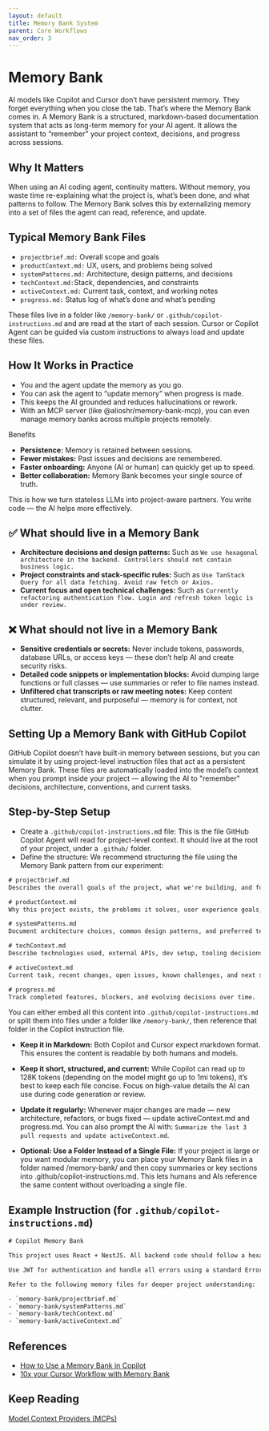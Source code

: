 ```yaml
---
layout: default
title: Memory Bank System
parent: Core Workflows
nav_order: 3
---
```


# Memory Bank

AI models like Copilot and Cursor don’t have persistent memory. They forget everything when you close the tab. That’s where the Memory Bank comes in. A Memory Bank is a structured, markdown-based documentation system that acts as long-term memory for your AI agent. It allows the assistant to “remember” your project context, decisions, and progress across sessions.

## Why It Matters

When using an AI coding agent, continuity matters. Without memory, you waste time re-explaining what the project is, what’s been done, and what patterns to follow. The Memory Bank solves this by externalizing memory into a set of files the agent can read, reference, and update.

## Typical Memory Bank Files

- `projectbrief.md:` Overall scope and goals
- `productContext.md:` UX, users, and problems being solved
- `systemPatterns.md:` Architecture, design patterns, and decisions
- `techContext.md:`Stack, dependencies, and constraints
- `activeContext.md:` Current task, context, and working notes
- `progress.md:` Status log of what’s done and what’s pending

These files live in a folder like `/memory-bank/` or `.github/copilot-instructions.md` and are read at the start of each session. Cursor or Copilot Agent can be guided via custom instructions to always load and update these files.

## How It Works in Practice

- You and the agent update the memory as you go.
- You can ask the agent to “update memory” when progress is made.
- This keeps the AI grounded and reduces hallucinations or rework.
- With an MCP server (like @alioshr/memory-bank-mcp), you can even manage memory banks across multiple projects remotely.

Benefits

- **Persistence:** Memory is retained between sessions.
- **Fewer mistakes:** Past issues and decisions are remembered.
- **Faster onboarding:** Anyone (AI or human) can quickly get up to speed.
- **Better collaboration:** Memory Bank becomes your single source of truth.

This is how we turn stateless LLMs into project-aware partners. You write code — the AI helps more effectively.

## ✅ What should live in a Memory Bank

- **Architecture decisions and design patterns:** Such as `We use hexagonal architecture in the backend. Controllers should not contain business logic.`
- **Project constraints and stack-specific rules:** Such as `Use TanStack Query for all data fetching. Avoid raw fetch or Axios.`
- **Current focus and open technical challenges:** Such as `Currently refactoring authentication flow. Login and refresh token logic is under review.`

## ❌ What should not live in a Memory Bank

- **Sensitive credentials or secrets:** Never include tokens, passwords, database URLs, or access keys — these don’t help AI and create security risks.
- **Detailed code snippets or implementation blocks:** Avoid dumping large functions or full classes — use summaries or refer to file names instead.
- **Unfiltered chat transcripts or raw meeting notes:** Keep content structured, relevant, and purposeful — memory is for context, not clutter.

## Setting Up a Memory Bank with GitHub Copilot

GitHub Copilot doesn’t have built-in memory between sessions, but you can simulate it by using project-level instruction files that act as a persistent Memory Bank. These files are automatically loaded into the model’s context when you prompt inside your project — allowing the AI to "remember" decisions, architecture, conventions, and current tasks.

## Step-by-Step Setup

- Create a `.github/copilot-instructions.m`d file: This is the file GitHub Copilot Agent will read for project-level context. It should live at the root of your project, under a `.github/` folder.
- Define the structure: We recommend structuring the file using the Memory Bank pattern from our experiment:

```txt
# projectbrief.md
Describes the overall goals of the project, what we're building, and for whom.

# productContext.md
Why this project exists, the problems it solves, user experience goals, and business context.

# systemPatterns.md
Document architecture choices, common design patterns, and preferred technical structures.

# techContext.md
Describe technologies used, external APIs, dev setup, tooling decisions, and known constraints.

# activeContext.md
Current task, recent changes, open issues, known challenges, and next steps.

# progress.md
Track completed features, blockers, and evolving decisions over time.
```

You can either embed all this content into `.github/copilot-instructions.md` or split them into files under a folder like `/memory-bank/`, then reference that folder in the Copilot instruction file.

- **Keep it in Markdown:** Both Copilot and Cursor expect markdown format. This ensures the content is readable by both humans and models.

- **Keep it short, structured, and current:** While Copilot can read up to 128K tokens (depending on the model might go up to 1mi tokens), it’s best to keep each file concise. Focus on high-value details the AI can use during code generation or review.

- **Update it regularly:** Whenever major changes are made — new architecture, refactors, or bugs fixed — update activeContext.md and progress.md. You can also prompt the AI with: `Summarize the last 3 pull requests and update activeContext.md`.

- **Optional: Use a Folder Instead of a Single File:** If your project is large or you want modular memory, you can place your Memory Bank files in a folder named /memory-bank/ and then copy summaries or key sections into .github/copilot-instructions.md. This lets humans and AIs reference the same content without overloading a single file.

## Example Instruction (for `.github/copilot-instructions.md`)

```txt
# Copilot Memory Bank

This project uses React + NestJS. All backend code should follow a hexagonal architecture. Frontend code should use TanStack Query and controlled inputs.

Use JWT for authentication and handle all errors using a standard ErrorHandler service.

Refer to the following memory files for deeper project understanding:

- `memory-bank/projectbrief.md`
- `memory-bank/systemPatterns.md`
- `memory-bank/techContext.md`
- `memory-bank/activeContext.md`
```

## References

- [How to Use a Memory Bank in Copilot](https://www.loom.com/share/152cea77575148b8af9fe8538ed30c30?sid=e3dd85c5-60e4-4d54-973c-4d4a3ff89917)
- [10x your Cursor Workflow with Memory Bank](https://www.youtube.com/watch?si=EiHdLnUQMBanl_eO&v=Uufa6flWid4&feature=youtu.be&themeRefresh=1)

## Keep Reading

[Model Context Providers (MCPs)](./MCPS.md)
